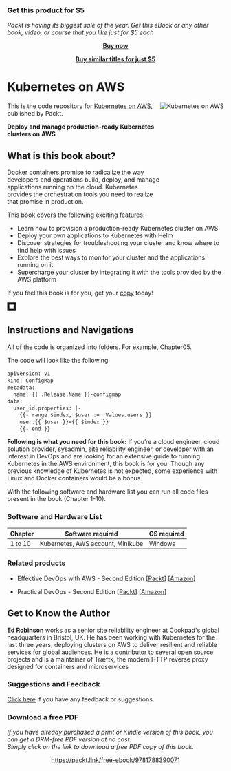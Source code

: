 
### Get this product for $5

<i>Packt is having its biggest sale of the year. Get this eBook or any other book, video, or course that you like just for $5 each</i>


<b><p align='center'>[Buy now](https://packt.link/9781788390071)</p></b>


<b><p align='center'>[Buy similar titles for just $5](https://subscription.packtpub.com/search)</p></b>


# Kubernetes on AWS

<a href="https://www.packtpub.com/virtualization-and-cloud/kubernetes-aws?utm_source=9781788390071"><img src="https://dz13w8afd47il.cloudfront.net/sites/default/files/imagecache/ppv4_main_book_cover/9781788390071--.png" alt="Kubernetes on AWS" height="256px" align="right"></a>

This is the code repository for [Kubernetes on AWS](https://www.packtpub.com/virtualization-and-cloud/kubernetes-aws?utm_source=9781788390071), published by Packt.

**Deploy and manage production-ready Kubernetes clusters on AWS**

## What is this book about?
Docker containers promise to radicalize the way developers and operations build, deploy, and manage applications running on the cloud. Kubernetes provides the orchestration tools you need to realize that promise in production.

This book covers the following exciting features:
* Learn how to provision a production-ready Kubernetes cluster on AWS
* Deploy your own applications to Kubernetes with Helm
* Discover strategies for troubleshooting your cluster and know where to find help with issues
* Explore the best ways to monitor your cluster and the applications running on it
* Supercharge your cluster by integrating it with the tools provided by the AWS platform

If you feel this book is for you, get your [copy](https://www.amazon.com/dp/1788390075) today!

<a href="https://www.packtpub.com/?utm_source=github&utm_medium=banner&utm_campaign=GitHubBanner"><img src="https://raw.githubusercontent.com/PacktPublishing/GitHub/master/GitHub.png" 
alt="https://www.packtpub.com/" border="5" /></a>


## Instructions and Navigations
All of the code is organized into folders. For example, Chapter05.

The code will look like the following:
```
apiVersion: v1
kind: ConfigMap
metadata:
  name: {{ .Release.Name }}-configmap
data:
  user_id.properties: |-
    {{- range $index, $user := .Values.users }}
    user.{{ $user }}={{ $index }}
    {{- end }}
```
**Following is what you need for this book:**
If you’re a cloud engineer, cloud solution provider, sysadmin, site reliability engineer, or developer with an interest in DevOps and are looking for an extensive guide to running Kubernetes in the AWS environment, this book is for you. Though any previous knowledge of Kubernetes is not expected, some experience with Linux and Docker containers would be a bonus.

With the following software and hardware list you can run all code files present in the book (Chapter 1-10).

### Software and Hardware List

| Chapter  | Software required                   | OS required                        |
| -------- | ------------------------------------| -----------------------------------|
| 1 to 10  | Kubernetes, AWS account, Minikube   | Windows                            |



### Related products <Other books you may enjoy>
* Effective DevOps with AWS - Second Edition [[Packt]](https://www.packtpub.com/virtualization-and-cloud/effective-devops-aws-second-edition?utm_source=9781789539974) [[Amazon]](https://www.amazon.com/dp/1789539978)

* Practical DevOps - Second Edition [[Packt]](https://www.packtpub.com/virtualization-and-cloud/practical-devops-second-edition?utm_source=9781788392570) [[Amazon]](https://www.amazon.com/dp/1788392574)

## Get to Know the Author
**Ed Robinson**
works as a senior site reliability engineer at Cookpad's global headquarters in Bristol, UK. He has been working with Kubernetes for the last three years, deploying clusters on AWS to deliver resilient and reliable services for global audiences. He is a contributor to several open source projects and is a maintainer of Træfɪk, the modern HTTP reverse proxy designed for containers and microservices





### Suggestions and Feedback
[Click here](https://docs.google.com/forms/d/e/1FAIpQLSdy7dATC6QmEL81FIUuymZ0Wy9vH1jHkvpY57OiMeKGqib_Ow/viewform) if you have any feedback or suggestions.
### Download a free PDF

 <i>If you have already purchased a print or Kindle version of this book, you can get a DRM-free PDF version at no cost.<br>Simply click on the link to download a free PDF copy of this book.</i>
<p align="center"> <a href="https://packt.link/free-ebook/9781788390071">https://packt.link/free-ebook/9781788390071 </a> </p>